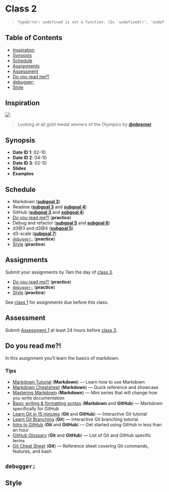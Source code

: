 <!--lint disable no-html no-heading-punctuation-->

# Class 2

> ```txt
> TypeError: undefined is not a function. (In 'undefined()', 'undefined' is undefined)
> ```

## Table of Contents

*   [Inspiration](#inspiration)
*   [Synopsis](#synopsis)
*   [Schedule](#schedule)
*   [Assignments](#assignments)
*   [Assessment](#assessment)
*   [Do you read me?!](#do-you-read-me)
*   [debugger;](#debugger)
*   [Style](#style)

## Inspiration

[![][inspiration-cover]][inspiration-link]

> Looking at all gold medal winners of the Olympics by
> [**@nbremer**][inspiration-author].

## Synopsis

*   **Date ID 1**: 02-10
*   **Date ID 2**: 04-10
*   **Date ID 3**: 02-10
*   **Slides**
*   **Examples**

## Schedule

*   Markdown
    ([**subgoal 3**][s3])
*   Readme
    ([**subgoal 3**][s3] and [**subgoal 4**][s4])
*   GitHub
    ([**subgoal 3**][s3] and [**subgoal 4**][s4])
*   [Do you read me?!][readme]  (**practice**)
*   Debug and refactor
    ([**subgoal 5**][s5] and [**subgoal 6**][s6])
*   d3@3 and d3@4
    ([**subgoal 5**][s5])
*   d3-scale
    ([**subgoal 7**][s7])
*   [`debugger;`][debugger] (**practice**)
*   [Style][style] (**practice**)

## Assignments

Submit your assignments by 7am the day of [class 3][c3].

*   [Do you read me?!][readme]  (**practice**)
*   [`debugger;`][debugger] (**practice**)
*   [Style][style] (**practice**)

See [class 1][c1] for assignments due before this class.

## Assessment

Submit [Assessment 1][a1] at least 24 hours before [class 3][c3].

## Do you read me?!

In this assignment you’ll learn the basics of markdown.

### Tips

*   [Markdown Tutorial](https://www.markdowntutorial.com)
    (**Markdown**)
    — Learn how to use Markdown
*   [Markdown Cheatsheet](https://github.com/adam-p/markdown-here/wiki/Markdown-Cheatsheet)
    (**Markdown**)
    — Quick reference and showcase
*   [Mastering Markdown](https://masteringmarkdown.com)
    (**Markdown**)
    — Mini series that will change how you write documentation
*   [Basic writing & formatting syntax](https://help.github.com/articles/basic-writing-and-formatting-syntax/)
    (**Markdown** and **GitHub**)
    — Markdown specifically for GitHub
*   [Learn Git in 15 minutes](https://try.github.io)
    (**Git** and **GitHub**)
    — Interactive Git tutorial
*   [Learn Git Branching](http://learngitbranching.js.org)
    (**Git**)
    — Interactive Git branching tutorial
*   [Intro to GitHub](https://services.github.com/on-demand/intro-to-github/)
    (**Git** and **GitHub**)
    — Get started using GitHub in less than an hour
*   [GitHub Glossary](https://help.github.com/articles/github-glossary/)
    (**Git** and **GitHub**)
    — List of Git and GitHub specific terms
*   [Git Cheat Sheet](https://services.github.com/on-demand/downloads/github-git-cheat-sheet/)
    (**Git**)
    — Reference sheet covering Git commands, features, and bash

<!--TODO-->

## `debugger;`

<!--TODO-->

## Style

<!--TODO-->

[c1]: class-1.md#assignments

[c3]: class-3.md

[s3]: https://github.com/cmda-fe3/course-17-18#subgoal-3

[s4]: https://github.com/cmda-fe3/course-17-18#subgoal-4

[s5]: https://github.com/cmda-fe3/course-17-18#subgoal-5

[s6]: https://github.com/cmda-fe3/course-17-18#subgoal-6

[s7]: https://github.com/cmda-fe3/course-17-18#subgoal-7

[a1]: assessment-1.md

[inspiration-cover]: images/olympicfeathers.jpg

[inspiration-link]: https://nbremer.github.io/olympicfeathers/

[inspiration-author]: https://github.com/nbremer

[readme]: #do-you-read-me

[debugger]: #debugger

[style]: #style
